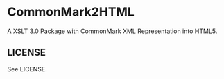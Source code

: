 # CommonMark2HTML

A XSLT 3.0 Package with CommonMark XML Representation into HTML5.

## LICENSE

See LICENSE.